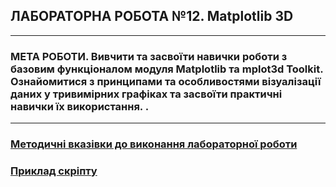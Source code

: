 ## **ЛАБОРАТОРНА РОБОТА №12. Matplotlib 3D**
---
### **МЕТА РОБОТИ**.  Вивчити та засвоїти навички роботи з базовим функціоналом модуля Matplotlib та mplot3d Toolkit. Ознайомитися з принципами та особливостями візуалізації даних у тривимірних графіках та засвоїти практичні навички їх використання. .
---
### [**Методичні вказівки до виконання лабораторної роботи**](/LAB/Lab_12/MPT_Lab_12_Python_v1.pdf)
### [**Приклад скріпту**](Lab_12_Test.ipynb)
